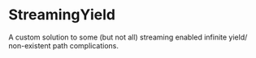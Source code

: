 # StreamingYield
A custom solution to some (but not all) streaming enabled infinite yield/ non-existent path complications.
